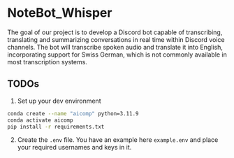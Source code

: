 # NoteBot_Whisper
The goal of our project is to develop a Discord bot capable of transcribing, translating and summarizing conversations in real time within Discord voice channels. The bot will transcribe spoken audio and translate it into English, incorporating support for Swiss German, which is not commonly available in most transcription systems. 

## TODOs
1. Set up your dev environment
```bash
conda create --name "aicomp" python=3.11.9
conda activate aicomp
pip install -r requirements.txt
```

2. Create the `.env` file. You have an example here `example.env` and place your required usernames and keys in it. 

